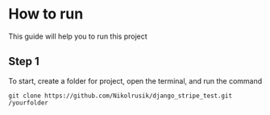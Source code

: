 # How to run
This guide will help you to run this project

## Step 1
To start, create a folder for project, open the terminal, and run the command
```
git clone https://github.com/Nikolrusik/django_stripe_test.git /yourfolder
```
